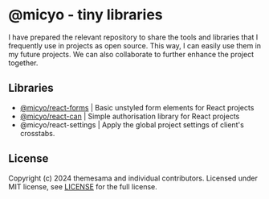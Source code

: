 # @micyo - tiny libraries

I have prepared the relevant repository to share the tools and libraries that I frequently use in projects as open source. This way, I can easily use them in my future projects. We can also collaborate to further enhance the project together.

## Libraries

- [@micyo/react-forms](https://github.com/ThemeSama/micyo/tree/main/packages/react-forms/README.md) | Basic unstyled form elements for React projects
- [@micyo/react-can](https://github.com/ThemeSama/micyo/tree/main/packages/react-can/README.md) | Simple authorisation library for React projects
- @micyo/react-settings | Apply the global project settings of client's crosstabs.

## License

Copyright (c) 2024 themesama and individual contributors. Licensed under MIT license, see [LICENSE](https://github.com/ThemeSama/micyo/tree/main/LICENSE.md) for the full license.
